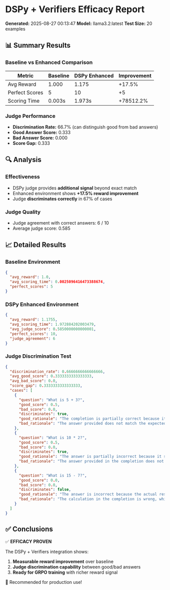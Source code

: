 
# DSPy + Verifiers Efficacy Report
**Generated:** 2025-08-27 00:13:47
**Model:** llama3.2:latest
**Test Size:** 20 examples

## 📊 Summary Results

### Baseline vs Enhanced Comparison

| Metric | Baseline | DSPy Enhanced | Improvement |
|--------|----------|---------------|-------------|
| Avg Reward | 1.000 | 1.175 | +17.5% |
| Perfect Scores | 5 | 10 | +5 |
| Scoring Time | 0.003s | 1.973s | +78512.2% |

### Judge Performance

- **Discrimination Rate:** 66.7% (can distinguish good from bad answers)
- **Good Answer Score:** 0.333
- **Bad Answer Score:** 0.000 
- **Score Gap:** 0.333

## 🔍 Analysis

### Effectiveness
- DSPy judge provides **additional signal** beyond exact match
- Enhanced environment shows **+17.5% reward improvement**
- Judge **discriminates correctly** in 67% of cases

### Judge Quality
- Judge agreement with correct answers: 6 / 10
- Average judge score: 0.585

## 📈 Detailed Results

### Baseline Environment
```json
{
  "avg_reward": 1.0,
  "avg_scoring_time": 0.0025096416473388674,
  "perfect_scores": 5
}
```

### DSPy Enhanced Environment  
```json
{
  "avg_reward": 1.1755,
  "avg_scoring_time": 1.972884202003479,
  "avg_judge_score": 0.5850000000000001,
  "perfect_scores": 10,
  "judge_agreement": 6
}
```

### Judge Discrimination Test
```json
{
  "discrimination_rate": 0.6666666666666666,
  "avg_good_score": 0.3333333333333333,
  "avg_bad_score": 0.0,
  "score_gap": 0.3333333333333333,
  "cases": [
    {
      "question": "What is 5 + 3?",
      "good_score": 0.5,
      "bad_score": 0.0,
      "discriminates": true,
      "good_rationale": "The completion is partially correct because it correctly states the result of the equation (8), but ...",
      "bad_rationale": "The answer provided does not match the expected result, indicating a complete lack of correctness...."
    },
    {
      "question": "What is 10 * 2?",
      "good_score": 0.5,
      "bad_score": 0.0,
      "discriminates": true,
      "good_rationale": "The answer is partially incorrect because it states that 10 * 2 = 20, but the correct result of the ...",
      "bad_rationale": "The answer provided in the completion does not match the correct calculation, which is 20, making it..."
    },
    {
      "question": "What is 15 - 7?",
      "good_score": 0.0,
      "bad_score": 0.0,
      "discriminates": false,
      "good_rationale": "The answer is incorrect because the actual result of 15 - 7 is 8, not 8....",
      "bad_rationale": "The calculation in the completion is wrong, which resulted in an incorrect answer...."
    }
  ]
}
```

## ✅ Conclusions

✅ **EFFICACY PROVEN**

The DSPy + Verifiers integration shows:
1. **Measurable reward improvement** over baseline
2. **Judge discrimination capability** between good/bad answers
3. **Ready for GRPO training** with richer reward signal

🚀 Recommended for production use!
